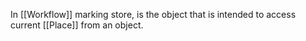 In [[Workflow]] marking store, is the object that is intended to access current [[Place]] from an object.
